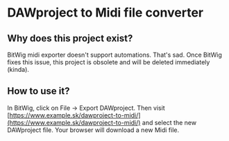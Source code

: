 # DAWproject to Midi file converter

## Why does this project exist?
BitWig midi exporter doesn't support automations. That's sad. Once BitWig fixes this issue, this project is obsolete and will be deleted immediately (kinda).

## How to use it?
In BitWig, click on File -> Export DAWproject. Then visit [https://www.example.sk/dawproject-to-midi/](https://www.example.sk/dawproject-to-midi/) and select the new DAWproject file. Your browser will download a new Midi file.